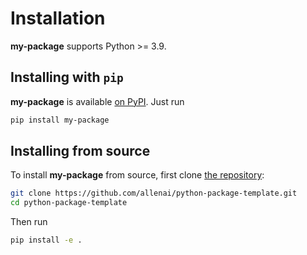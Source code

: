 Installation
============

**my-package** supports Python >= 3.9.

## Installing with `pip`

**my-package** is available [on PyPI](https://pypi.org/project/my-package/). Just run

```bash
pip install my-package
```

## Installing from source

To install **my-package** from source, first clone [the repository](https://github.com/allenai/python-package-template):

```bash
git clone https://github.com/allenai/python-package-template.git
cd python-package-template
```

Then run

```bash
pip install -e .
```

